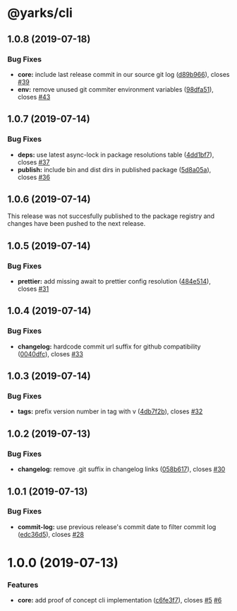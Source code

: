 # @yarks/cli

## 1.0.8 (2019-07-18)

### Bug Fixes

- **core:** include last release commit in our source git log
  ([d89b966](https://github.com/meatwallace/yarks/commit/d89b966)), closes
  [#39](https://github.com/meatwallace/yarks/issues/39)
- **env:** remove unused git commiter environment variables
  ([98dfa51](https://github.com/meatwallace/yarks/commit/98dfa51)), closes
  [#43](https://github.com/meatwallace/yarks/issues/43)

## 1.0.7 (2019-07-14)

### Bug Fixes

- **deps:** use latest async-lock in package resolutions table
  ([4dd1bf7](https://github.com/meatwallace/yarks/commit/4dd1bf7)), closes
  [#37](https://github.com/meatwallace/yarks/issues/37)
- **publish:** include bin and dist dirs in published package
  ([5d8a05a](https://github.com/meatwallace/yarks/commit/5d8a05a)), closes
  [#36](https://github.com/meatwallace/yarks/issues/36)

## 1.0.6 (2019-07-14)

This release was not succesfully published to the package registry and changes
have been pushed to the next release.

## 1.0.5 (2019-07-14)

### Bug Fixes

- **prettier:** add missing await to prettier config resolution
  ([484e514](https://github.com/meatwallace/yarks/commit/484e514)), closes
  [#31](https://github.com/meatwallace/yarks/issues/31)

## 1.0.4 (2019-07-14)

### Bug Fixes

- **changelog:** hardcode commit url suffix for github compatibility
  ([0040dfc](https://github.com/meatwallace/yarks/commit/0040dfc)), closes
  [#33](https://github.com/meatwallace/yarks/issues/33)

## 1.0.3 (2019-07-14)

### Bug Fixes

- **tags:** prefix version number in tag with v
  ([4db7f2b](https://github.com/meatwallace/yarks/commit/4db7f2b)), closes
  [#32](https://github.com/meatwallace/yarks/issues/32)

## 1.0.2 (2019-07-13)

### Bug Fixes

- **changelog:** remove .git suffix in changelog links
  ([058b617](https://github.com/meatwallace/yarks/commit/058b617)), closes
  [#30](https://github.com/meatwallace/yarks/issues/30)

## 1.0.1 (2019-07-13)

### Bug Fixes

- **commit-log:** use previous release's commit date to filter commit log
  ([edc36d5](https://github.com/meatwallace/yarks/commit/edc36d5)), closes
  [#28](https://github.com/meatwallace/yarks/issues/28)

# 1.0.0 (2019-07-13)

### Features

- **core:** add proof of concept cli implementation
  ([c6fe3f7](https://github.com/meatwallace/yarks/commit/c6fe3f7)), closes
  [#5](https://github.com/meatwallace/yarks/issues/5)
  [#6](https://github.com/meatwallace/yarks/issues/6)
